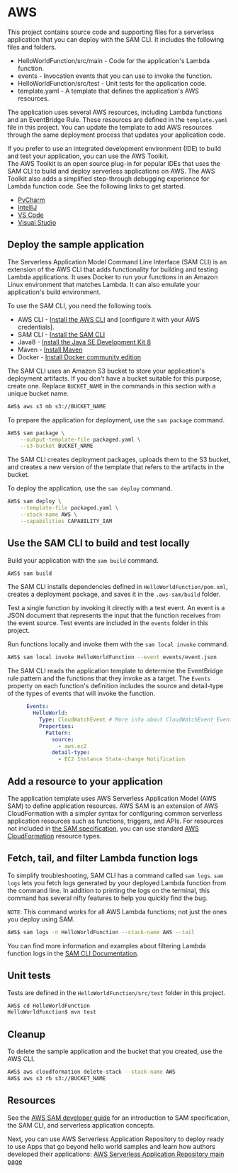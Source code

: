 # AWS

This project contains source code and supporting files for a serverless application that you can deploy with the SAM CLI. It includes the following files and folders.

- HelloWorldFunction/src/main - Code for the application's Lambda function.
- events - Invocation events that you can use to invoke the function.
- HelloWorldFunction/src/test - Unit tests for the application code. 
- template.yaml - A template that defines the application's AWS resources.

The application uses several AWS resources, including Lambda functions and an EventBridge Rule. These resources are defined in the `template.yaml` file in this project. You can update the template to add AWS resources through the same deployment process that updates your application code.

If you prefer to use an integrated development environment (IDE) to build and test your application, you can use the AWS Toolkit.  
The AWS Toolkit is an open source plug-in for popular IDEs that uses the SAM CLI to build and deploy serverless applications on AWS. The AWS Toolkit also adds a simplified step-through debugging experience for Lambda function code. See the following links to get started.

* [PyCharm](https://docs.aws.amazon.com/toolkit-for-jetbrains/latest/userguide/welcome.html)
* [IntelliJ](https://docs.aws.amazon.com/toolkit-for-jetbrains/latest/userguide/welcome.html)
* [VS Code](https://docs.aws.amazon.com/toolkit-for-vscode/latest/userguide/welcome.html)
* [Visual Studio](https://docs.aws.amazon.com/toolkit-for-visual-studio/latest/user-guide/welcome.html)

## Deploy the sample application

The Serverless Application Model Command Line Interface (SAM CLI) is an extension of the AWS CLI that adds functionality for building and testing Lambda applications. It uses Docker to run your functions in an Amazon Linux environment that matches Lambda. It can also emulate your application's build environment.

To use the SAM CLI, you need the following tools.

* AWS CLI - [Install the AWS CLI](https://docs.aws.amazon.com/cli/latest/userguide/cli-chap-install.html) and [configure it with your AWS credentials].
* SAM CLI - [Install the SAM CLI](https://docs.aws.amazon.com/serverless-application-model/latest/developerguide/serverless-sam-cli-install.html)
* Java8 - [Install the Java SE Development Kit 8](http://www.oracle.com/technetwork/java/javase/downloads/jdk8-downloads-2133151.html)
* Maven - [Install Maven](https://maven.apache.org/install.html)
* Docker - [Install Docker community edition](https://hub.docker.com/search/?type=edition&offering=community)

The SAM CLI uses an Amazon S3 bucket to store your application's deployment artifacts. If you don't have a bucket suitable for this purpose, create one. Replace `BUCKET_NAME` in the commands in this section with a unique bucket name.

```bash
AWS$ aws s3 mb s3://BUCKET_NAME
```

To prepare the application for deployment, use the `sam package` command.

```bash
AWS$ sam package \
    --output-template-file packaged.yaml \
    --s3-bucket BUCKET_NAME
```

The SAM CLI creates deployment packages, uploads them to the S3 bucket, and creates a new version of the template that refers to the artifacts in the bucket. 

To deploy the application, use the `sam deploy` command.

```bash
AWS$ sam deploy \
    --template-file packaged.yaml \
    --stack-name AWS \
    --capabilities CAPABILITY_IAM
```

## Use the SAM CLI to build and test locally

Build your application with the `sam build` command.

```bash
AWS$ sam build
```

The SAM CLI installs dependencies defined in `HelloWorldFunction/pom.xml`, creates a deployment package, and saves it in the `.aws-sam/build` folder.

Test a single function by invoking it directly with a test event. An event is a JSON document that represents the input that the function receives from the event source. Test events are included in the `events` folder in this project.

Run functions locally and invoke them with the `sam local invoke` command.

```bash
AWS$ sam local invoke HelloWorldFunction --event events/event.json
```

The SAM CLI reads the application template to determine the EventBridge rule pattern and the functions that they invoke as a target. The `Events` property on each function's definition includes the source and detail-type of the types of events that will invoke the function.

```yaml
      Events:
        HelloWorld:
          Type: CloudWatchEvent # More info about CloudWatchEvent Event Source: https://github.com/awslabs/serverless-application-model/blob/master/versions/2016-10-31.md#cloudwatchevent
          Properties:
            Pattern:
              source:
                - aws.ec2
              detail-type:
                - EC2 Instance State-change Notification
```

## Add a resource to your application
The application template uses AWS Serverless Application Model (AWS SAM) to define application resources. AWS SAM is an extension of AWS CloudFormation with a simpler syntax for configuring common serverless application resources such as functions, triggers, and APIs. For resources not included in [the SAM specification](https://github.com/awslabs/serverless-application-model/blob/master/versions/2016-10-31.md), you can use standard [AWS CloudFormation](https://docs.aws.amazon.com/AWSCloudFormation/latest/UserGuide/aws-template-resource-type-ref.html) resource types.

## Fetch, tail, and filter Lambda function logs

To simplify troubleshooting, SAM CLI has a command called `sam logs`. `sam logs` lets you fetch logs generated by your deployed Lambda function from the command line. In addition to printing the logs on the terminal, this command has several nifty features to help you quickly find the bug.

`NOTE`: This command works for all AWS Lambda functions; not just the ones you deploy using SAM.

```bash
AWS$ sam logs -n HelloWorldFunction --stack-name AWS --tail
```

You can find more information and examples about filtering Lambda function logs in the [SAM CLI Documentation](https://docs.aws.amazon.com/serverless-application-model/latest/developerguide/serverless-sam-cli-logging.html).

## Unit tests

Tests are defined in the `HelloWorldFunction/src/test` folder in this project.

```bash
AWS$ cd HelloWorldFunction
HelloWorldFunction$ mvn test
```

## Cleanup

To delete the sample application and the bucket that you created, use the AWS CLI.

```bash
AWS$ aws cloudformation delete-stack --stack-name AWS
AWS$ aws s3 rb s3://BUCKET_NAME
```

## Resources

See the [AWS SAM developer guide](https://docs.aws.amazon.com/serverless-application-model/latest/developerguide/what-is-sam.html) for an introduction to SAM specification, the SAM CLI, and serverless application concepts.

Next, you can use AWS Serverless Application Repository to deploy ready to use Apps that go beyond hello world samples and learn how authors developed their applications: [AWS Serverless Application Repository main page](https://aws.amazon.com/serverless/serverlessrepo/)
